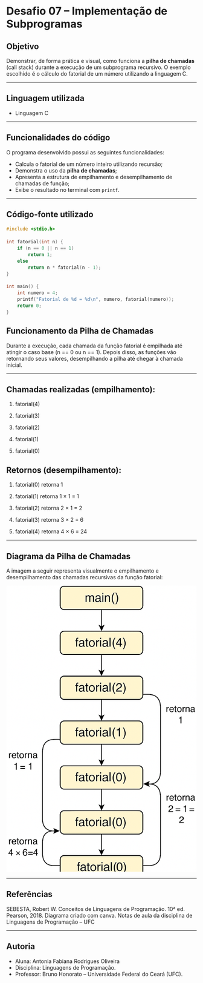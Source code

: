# Desafio 07 – Implementação de Subprogramas

## Objetivo

Demonstrar, de forma prática e visual, como funciona a **pilha de chamadas** (call stack) durante a execução de um subprograma recursivo. O exemplo escolhido é o cálculo do fatorial de um número utilizando a linguagem C.

---

## Linguagem utilizada

- Linguagem C

---

## Funcionalidades do código

O programa desenvolvido possui as seguintes funcionalidades:

- Calcula o fatorial de um número inteiro utilizando recursão;
- Demonstra o uso da **pilha de chamadas**;
- Apresenta a estrutura de empilhamento e desempilhamento de chamadas de função;
- Exibe o resultado no terminal com `printf`.

---

## Código-fonte utilizado

```c
#include <stdio.h>

int fatorial(int n) {
    if (n == 0 || n == 1)
        return 1;
    else
        return n * fatorial(n - 1);
}

int main() {
    int numero = 4;
    printf("Fatorial de %d = %d\n", numero, fatorial(numero));
    return 0;
}

``` 

## Funcionamento da Pilha de Chamadas

Durante a execução, cada chamada da função fatorial é empilhada até atingir o caso base (n == 0 ou n == 1). Depois disso, as funções vão retornando seus valores, desempilhando a pilha até chegar à chamada inicial.

---

## Chamadas realizadas (empilhamento):

1. fatorial(4)

2. fatorial(3)

3. fatorial(2)

4. fatorial(1)

5. fatorial(0)

## Retornos (desempilhamento):

1. fatorial(0) retorna 1

2. fatorial(1) retorna 1 × 1 = 1

3. fatorial(2) retorna 2 × 1 = 2

4. fatorial(3) retorna 3 × 2 = 6

5. fatorial(4) retorna 4 × 6 = 24

---

## Diagrama da Pilha de Chamadas

A imagem a seguir representa visualmente o empilhamento e desempilhamento das chamadas recursivas da função fatorial:

![Diagrama da Pilha](pilha.png)

---

## Referências

SEBESTA, Robert W. Conceitos de Linguagens de Programação. 10ª ed. Pearson, 2018.
Diagrama criado com canva.
Notas de aula da disciplina de Linguagens de Programação – UFC

---

## Autoria 

- Aluna: Antonia Fabiana Rodrigues Oliveira
- Disciplina: Linguagens de Programação.
- Professor: Bruno Honorato – Universidade Federal do Ceará (UFC).